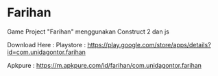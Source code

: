 # Farihan
Game Project "Farihan" menggunakan Construct 2 dan js

Download Here :
Playstore :
https://play.google.com/store/apps/details?id=com.unidagontor.farihan

Apkpure :
https://m.apkpure.com/id/farihan/com.unidagontor.farihan
